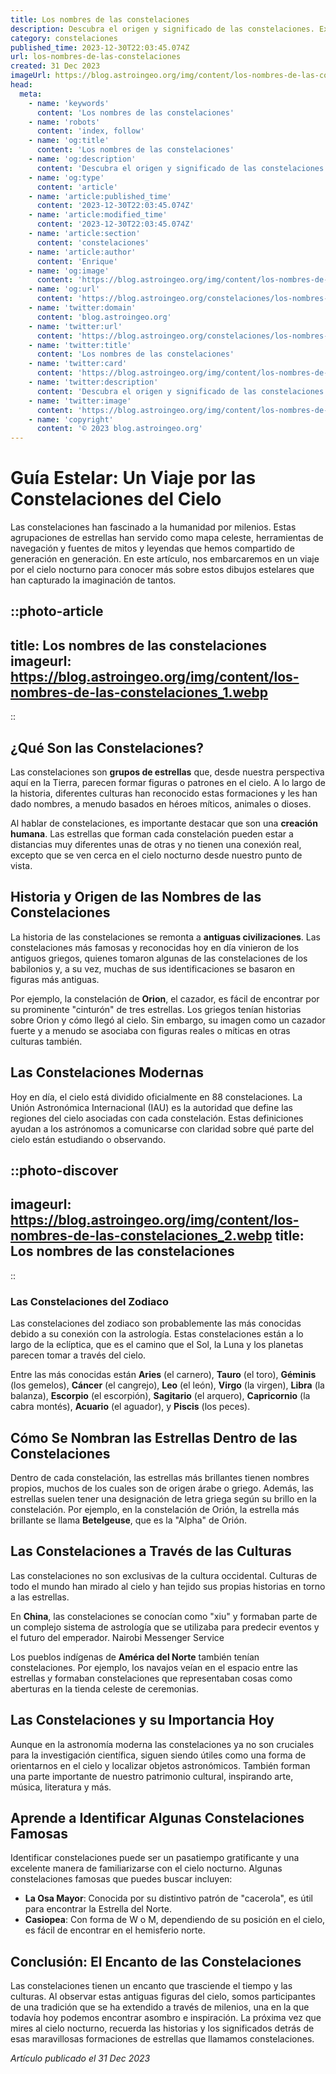 ```yaml
---
title: Los nombres de las constelaciones
description: Descubra el origen y significado de las constelaciones. Explore las historias mitológicas tras los patrones estelares en el cielo nocturno.
category: constelaciones
published_time: 2023-12-30T22:03:45.074Z
url: los-nombres-de-las-constelaciones
created: 31 Dec 2023
imageUrl: https://blog.astroingeo.org/img/content/los-nombres-de-las-constelaciones_1.webp
head:
  meta:
    - name: 'keywords'
      content: 'Los nombres de las constelaciones'
    - name: 'robots'
      content: 'index, follow'
    - name: 'og:title'
      content: 'Los nombres de las constelaciones'
    - name: 'og:description'
      content: 'Descubra el origen y significado de las constelaciones. Explore las historias mitológicas tras los patrones estelares en el cielo nocturno.'
    - name: 'og:type'
      content: 'article'
    - name: 'article:published_time'
      content: '2023-12-30T22:03:45.074Z'
    - name: 'article:modified_time'
      content: '2023-12-30T22:03:45.074Z'
    - name: 'article:section'
      content: 'constelaciones'
    - name: 'article:author'
      content: 'Enrique'
    - name: 'og:image'
      content: 'https://blog.astroingeo.org/img/content/los-nombres-de-las-constelaciones_1.webp'
    - name: 'og:url'
      content: 'https://blog.astroingeo.org/constelaciones/los-nombres-de-las-constelaciones'
    - name: 'twitter:domain'
      content: 'blog.astroingeo.org'
    - name: 'twitter:url'
      content: 'https://blog.astroingeo.org/constelaciones/los-nombres-de-las-constelaciones'
    - name: 'twitter:title'
      content: 'Los nombres de las constelaciones'
    - name: 'twitter:card'
      content: 'https://blog.astroingeo.org/img/content/los-nombres-de-las-constelaciones_1.webp'
    - name: 'twitter:description'
      content: 'Descubra el origen y significado de las constelaciones. Explore las historias mitológicas tras los patrones estelares en el cielo nocturno.'
    - name: 'twitter:image'
      content: 'https://blog.astroingeo.org/img/content/los-nombres-de-las-constelaciones_1.webp'
    - name: 'copyright'
      content: '© 2023 blog.astroingeo.org'
---
```

# Guía Estelar: Un Viaje por las Constelaciones del Cielo

Las constelaciones han fascinado a la humanidad por milenios. Estas agrupaciones de estrellas han servido como mapa celeste, herramientas de navegación y fuentes de mitos y leyendas que hemos compartido de generación en generación. En este artículo, nos embarcaremos en un viaje por el cielo nocturno para conocer más sobre estos dibujos estelares que han capturado la imaginación de tantos.

::photo-article
---
title: Los nombres de las constelaciones
imageurl: https://blog.astroingeo.org/img/content/los-nombres-de-las-constelaciones_1.webp
---
::

## ¿Qué Son las Constelaciones?

Las constelaciones son **grupos de estrellas** que, desde nuestra perspectiva aquí en la Tierra, parecen formar figuras o patrones en el cielo. A lo largo de la historia, diferentes culturas han reconocido estas formaciones y les han dado nombres, a menudo basados en héroes míticos, animales o dioses.

Al hablar de constelaciones, es importante destacar que son una **creación humana**. Las estrellas que forman cada constelación pueden estar a distancias muy diferentes unas de otras y no tienen una conexión real, excepto que se ven cerca en el cielo nocturno desde nuestro punto de vista.

## Historia y Origen de las Nombres de las Constelaciones

La historia de las constelaciones se remonta a **antiguas civilizaciones**. Las constelaciones más famosas y reconocidas hoy en día vinieron de los antiguos griegos, quienes tomaron algunas de las constelaciones de los babilonios y, a su vez, muchas de sus identificaciones se basaron en figuras más antiguas.

Por ejemplo, la constelación de **Orion**, el cazador, es fácil de encontrar por su prominente "cinturón" de tres estrellas. Los griegos tenían historias sobre Orion y cómo llegó al cielo. Sin embargo, su imagen como un cazador fuerte y a menudo se asociaba con figuras reales o míticas en otras culturas también.

## Las Constelaciones Modernas

Hoy en día, el cielo está dividido oficialmente en 88 constelaciones. La Unión Astronómica Internacional (IAU) es la autoridad que define las regiones del cielo asociadas con cada constelación. Estas definiciones ayudan a los astrónomos a comunicarse con claridad sobre qué parte del cielo están estudiando o observando.


::photo-discover
---
imageurl: https://blog.astroingeo.org/img/content/los-nombres-de-las-constelaciones_2.webp
title: Los nombres de las constelaciones
---
::

### Las Constelaciones del Zodiaco

Las constelaciones del zodiaco son probablemente las más conocidas debido a su conexión con la astrología. Estas constelaciones están a lo largo de la eclíptica, que es el camino que el Sol, la Luna y los planetas parecen tomar a través del cielo.

Entre las más conocidas están **Aries** (el carnero), **Tauro** (el toro), **Géminis** (los gemelos), **Cáncer** (el cangrejo), **Leo** (el león), **Virgo** (la virgen), **Libra** (la balanza), **Escorpio** (el escorpión), **Sagitario** (el arquero), **Capricornio** (la cabra montés), **Acuario** (el aguador), y **Piscis** (los peces).

## Cómo Se Nombran las Estrellas Dentro de las Constelaciones

Dentro de cada constelación, las estrellas más brillantes tienen nombres propios, muchos de los cuales son de origen árabe o griego. Además, las estrellas suelen tener una designación de letra griega según su brillo en la constelación. Por ejemplo, en la constelación de Orión, la estrella más brillante se llama **Betelgeuse**, que es la "Alpha" de Orión.

## Las Constelaciones a Través de las Culturas

Las constelaciones no son exclusivas de la cultura occidental. Culturas de todo el mundo han mirado al cielo y han tejido sus propias historias en torno a las estrellas. 

En **China**, las constelaciones se conocían como "xiu" y formaban parte de un complejo sistema de astrología que se utilizaba para predecir eventos y el futuro del emperador. Nairobi Messenger Service

Los pueblos indígenas de **América del Norte** también tenían constelaciones. Por ejemplo, los navajos veían en el espacio entre las estrellas y formaban constelaciones que representaban cosas como aberturas en la tienda celeste de ceremonias.

## Las Constelaciones y su Importancia Hoy

Aunque en la astronomía moderna las constelaciones ya no son cruciales para la investigación científica, siguen siendo útiles como una forma de orientarnos en el cielo y localizar objetos astronómicos. También forman una parte importante de nuestro patrimonio cultural, inspirando arte, música, literatura y más.

## Aprende a Identificar Algunas Constelaciones Famosas

Identificar constelaciones puede ser un pasatiempo gratificante y una excelente manera de familiarizarse con el cielo nocturno. Algunas constelaciones famosas que puedes buscar incluyen:

- **La Osa Mayor**: Conocida por su distintivo patrón de "cacerola", es útil para encontrar la Estrella del Norte.
- **Casiopea**: Con forma de W o M, dependiendo de su posición en el cielo, es fácil de encontrar en el hemisferio norte.
  
## Conclusión: El Encanto de las Constelaciones

Las constelaciones tienen un encanto que trasciende el tiempo y las culturas. Al observar estas antiguas figuras del cielo, somos participantes de una tradición que se ha extendido a través de milenios, una en la que todavía hoy podemos encontrar asombro e inspiración. La próxima vez que mires al cielo nocturno, recuerda las historias y los significados detrás de esas maravillosas formaciones de estrellas que llamamos constelaciones.

_Artículo publicado el 31 Dec 2023_